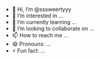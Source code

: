 - 👋 Hi, I’m @sssweertyyy
- 👀 I’m interested in ...
- 🌱 I’m currently learning ...
- 💞️ I’m looking to collaborate on ...
- 📫 How to reach me ...
- 😄 Pronouns: ...
- ⚡ Fun fact: ...

<!---
sssweertyyy/sssweertyyy is a ✨ special ✨ repository because its `README.md` (this file) appears on your GitHub profile.
You can click the Preview link to take a look at your changes.
--->
